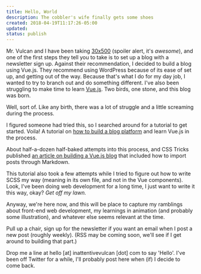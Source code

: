 ```yaml
---
title: Hello, World
description: The cobbler's wife finally gets some shoes
created: 2018-04-19T11:17:26-05:00
updated:
status: publish
---
```

Mr. Vulcan and I have been taking [30x500](https://30x500.com/academy/) (spoiler alert, it's _awesome_), and one of the first steps they tell you to take is to set up a blog with a newsletter sign up. Against their recommendation, I decided to build a blog using Vue.js. They recommend using WordPress because of its ease of set up, and getting out of the way. Because that's what I do for my day job, I wanted to try to branch out and do something different. I've also been struggling to make time to learn [Vue.js](https://vuejs.org/). Two birds, one stone, and this blog was born.

Well, sort of. Like any birth, there was a lot of struggle and a little screaming during the process.

I figured someone had tried this, so I searched around for a tutorial to get started. Voila! A tutorial on [how to build a blog platform](http://baljeetsingh.in/blog/running-vue-js-2-0-creating-simple-blog-application-709/) and learn Vue.js in the process.

About half-a-dozen half-baked attempts into this process, and CSS Tricks published [an article on building a Vue.js blog](https://css-tricks.com/the-rise-of-the-butt-less-website/) that included how to import posts through Markdown.

This tutorial also took a few attempts while I tried to figure out how to write SCSS my way (meaning in its own file, and not in the Vue components). Look, I've been doing web development for a long time, I just want to write it this way, okay? _Get off my lawn._

Anyway, we're here now, and this will be place to capture my ramblings about front-end web development, my learnings in animation (and probably some illustration), and whatever else seems relevant at the time.

Pull up a chair, sign up for the newsletter if you want an email when I post a new post (roughly weekly). (RSS may be coming soon, we'll see if I get around to building that part.)

Drop me a line at hello [at] inattentivevulcan [dot] com to say 'Hello'. I've been off Twitter for a while, I'll probably post here when (if) I decide to come back.